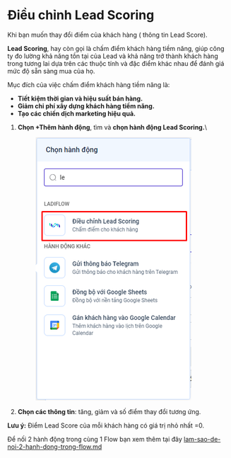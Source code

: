 # Điều chỉnh Lead Scoring

Khi bạn muốn thay đổi điểm của khách hàng ( thông tin Lead Score).

**Lead Scoring**, hay còn gọi là chấm điểm khách hàng tiềm năng, giúp công ty đo lường khả năng tồn tại của Lead và khả năng trở thành khách hàng trong tương lai dựa trên các thuộc tính và đặc điểm khác nhau để đánh giá mức độ sẵn sàng mua của họ.

Mục đích của việc chấm điểm khách hàng tiềm năng là:

* **Tiết kiệm thời gian và hiệu suất bán hàng.**
* **Giảm chi phí xây dựng khách hàng tiềm năng.**
* **Tạo các chiến dịch marketing hiệu quả.**

1.  **Chọn +Thêm hành động**, tìm và **chọn hành động Lead Scoring.**\


    <figure><img src="../../../.gitbook/assets/image (351).png" alt=""><figcaption></figcaption></figure>
2. **Chọn các thông tin**: tăng, giảm và số điểm thay đổi tương ứng.

**Lưu ý:** Điểm Lead Score của mỗi khách hàng có giá trị nhỏ nhất =0.

Để nối 2 hành động trong cùng 1 Flow bạn xem thêm tại đây [lam-sao-de-noi-2-hanh-dong-trong-flow.md](../lam-sao-de-noi-2-hanh-dong-trong-flow.md "mention")
